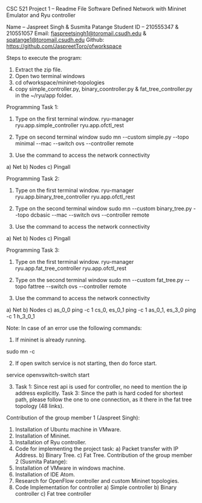 CSC 521 Project 1 – Readme File 
Software Defined Network with Mininet Emulator and Ryu controller

Name – Jaspreet Singh & Susmita Patange
Student ID – 210555347 & 210551057
Email: fjaspreetsingh1@toromail.csudh.edu & spatange1@toromail.csudh.edu
Github: https://github.com/JaspreetToro/ofworkspace

Steps to execute the program:
1.	Extract the zip file. 
2.	Open two terminal windows
3.	cd ofworkspace/mininet-topologies
4.	copy simple_controller.py, binary_coontroller.py & fat_tree_controller.py in the ~/ryu/app folder. 

Programming Task 1: 
1.	Type on the first terminal window. 
ryu-manager ryu.app.simple_controller ryu.app.ofctl_rest

 

2.	Type on second terminal window
sudo mn --custom simple.py --topo minimal --mac --switch ovs --controller remote

 

3.	Use the command to access the network connectivity

a)	Net
b)	Nodes
c)	Pingall

 
 

Programming Task 2:
1.	Type on the first terminal window. 
ryu-manager ryu.app.binary_tree_controller ryu.app.ofctl_rest

 

2.	Type on the second terminal window
sudo mn --custom binary_tree.py --topo dcbasic --mac --switch ovs --controller remote










 

3.	Use the command to access the network connectivity

a)	Net
b)	Nodes
c)	Pingall 

 
 
 

Programming Task 3: 
1.	Type on the first terminal window. 
ryu-manager ryu.app.fat_tree_controller ryu.app.ofctl_rest

 
2.	Type on the second terminal window
sudo mn --custom fat_tree.py --topo fattree --switch ovs --controller remote

 

 

4.	Use the command to access the network connectivity

a)	Net
b)	Nodes
c)	as_0_0 ping -c 1 cs_0, es_0_1 ping -c 1 as_0_1, es_3_0 ping -c 1 h_3_0_1

 
 
 

Note: In case of an error use the following commands:
1.	If mininet is already running.

sudo mn -c

2.	If open switch service is not starting, then do force start.

service openvswitch-switch start

3.	Task 1: Since rest api is used for controller, no need to mention the ip address explicitly.
Task 3: Since the path is hard coded for shortest path, please follow the one to one connection, as it there in the fat tree topology (48 links).

Contribution of the group member 1 (Jaspreet Singh):
1.	Installation of Ubuntu machine in VMware. 
2.	Installation of Mininet. 
3.	Installation of Ryu controller. 
4.	Code for implementing the project task:
a)	Packet transfer with IP Address.
b)	Binary Tree.
c)	Fat Tree. 
Contribution of the group member 2 (Susmita Patange):
1.	Installation of VMware in windows machine. 
2.	Installation of IDE Atom. 
3.	Research for OpenFlow controller and custom Mininet topologies.
4.	Code Implementation for controller
a)	Simple controller
b)	Binary controller
c)	Fat tree controller


